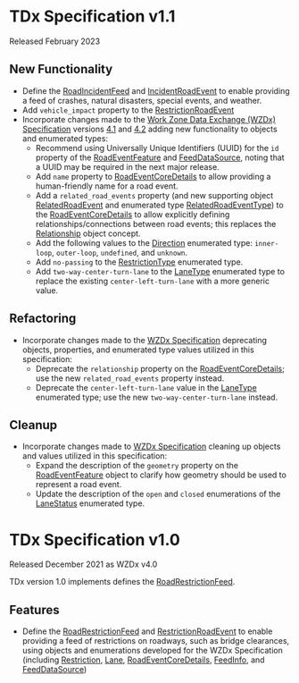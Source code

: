 # TDx Specification v1.1
Released February 2023

## New Functionality
- Define the [RoadIncidentFeed](/spec-content/objects/RoadIncidentFeed.md) and [IncidentRoadEvent](/spec-content/objects/IncidentRoadEvent.md) to enable providing a feed of crashes, natural disasters, special events, and weather. 
- Add `vehicle_impact` property to the [RestrictionRoadEvent](/spec-content/objects/RestrictionRoadEvent.md)
- Incorporate changes made to the [Work Zone Data Exchange (WZDx) Specification](https://github.com/usdot-jpo-ode/wzdx) versions [4.1](https://github.com/usdot-jpo-ode/wzdx/tree/v4.1#wzdx-v41-september-2022) and [4.2](https://github.com/usdot-jpo-ode/wzdx/tree/v4.2#wzdx-v42-february-2023) adding new functionality to objects and enumerated types:
   - Recommend using Universally Unique Identifiers (UUID) for the `id` property of the [RoadEventFeature](/spec-content/objects/RoadEventFeature.md) and [FeedDataSource](/spec-content/objects/FeedDataSource.md), noting that a UUID may be required in the next major release.
   - Add `name` property to [RoadEventCoreDetails](/spec-content/objects/RoadEventCoreDetails.md) to allow providing a human-friendly name for a road event.
   - Add a `related_road_events` property (and new supporting object [RelatedRoadEvent](https://github.com/usdot-jpo-ode/wzdx/tree/v4.1/spec-content/objects/RelatedRoadEvent.md) and enumerated type [RelatedRoadEventType](/spec-content/enumerated-types/RelatedRoadEventType.md)) to the [RoadEventCoreDetails](/spec-content/objects/RoadEventCoreDetails.md) to allow explicitly defining relationships/connections between road events; this replaces the [Relationship](/spec-content/objects/Relationship.md) object concept.
   - Add the following values to the [Direction](/spec-content/enumerated-types/Direction.md) enumerated type: `inner-loop`, `outer-loop`, `undefined`, and `unknown`.
   - Add `no-passing` to the [RestrictionType](/spec-content/enumerated-types/RestrictionType.md) enumerated type.
   - Add `two-way-center-turn-lane` to the [LaneType](https://github.com/usdot-jpo-ode/wzdx/tree/v4.1/spec-content/enumerated-types/LaneType.md) enumerated type to replace the existing `center-left-turn-lane` with a more generic value.

## Refactoring
- Incorporate changes made to the [WZDx Specification](https://github.com/usdot-jpo-ode/wzdx) deprecating objects, properties, and enumerated type values utilized in this specification: 
   - Deprecate the `relationship` property on the [RoadEventCoreDetails](https://github.com/usdot-jpo-ode/wzdx/tree/v4.1/spec-content/objects/RoadEventCoreDetails.md); use the new `related_road_events` property instead.
   - Deprecate the `center-left-turn-lane` value in the [LaneType](https://github.com/usdot-jpo-ode/wzdx/tree/v4.1/spec-content/enumerated-types/LaneType.md) enumerated type; use the new `two-way-center-turn-lane` instead.

## Cleanup
- Incorporate changes made to [WZDx Specification](https://github.com/usdot-jpo-ode/wzdx) cleaning up objects and values utilized in this specification:
   - Expand the description of the `geometry` property on the [RoadEventFeature](/spec-content/objects/RoadEventFeature.md) object to clarify how geometry should be used to represent a road event.
   - Update the description of the `open` and `closed` enumerations of the [LaneStatus](https://github.com/usdot-jpo-ode/wzdx/tree/v4.2/spec-content/enumerated-types/LaneStatus.md) enumerated type.

# TDx Specification v1.0
Released December 2021 as WZDx v4.0

TDx version 1.0 implements defines the [RoadRestrictionFeed](/spec-content/objects/RoadRestrictionFeed.md). 

## Features
- Define the [RoadRestrictionFeed](https://github.com/usdot-jpo-ode/TDx/tree/v1.0/spec-content/objects/RoadRestrictionFeed.md) and [RestrictionRoadEvent](https://github.com/usdot-jpo-ode/TDx/tree/v1.0/spec-content/objects/RestrictionRoadEvent.md) to enable providing a feed of restrictions on roadways, such as bridge clearances, using objects and enumerations developed for the WZDx Specification (including [Restriction](https://github.com/usdot-jpo-ode/TDx/tree/v1.0/spec-content/objects/Restriction.md), [Lane](https://github.com/usdot-jpo-ode/TDx/tree/v1.0/spec-content/objects/Lane.md), [RoadEventCoreDetails](/spec-content/objects/RoadEventCoreDetails.md), [FeedInfo](https://github.com/usdot-jpo-ode/TDx/tree/v1.0/spec-content/objects/FeedInfo.md), and [FeedDataSource](https://github.com/usdot-jpo-ode/TDx/tree/v1.0/spec-content/objects/FeedDataSource.md))